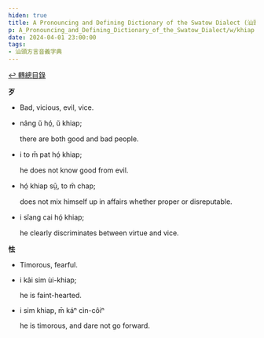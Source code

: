 ```yaml
---
hiden: true
title: A Pronouncing and Defining Dictionary of the Swatow Dialect (汕頭方言音義字典) / khiap
p: A_Pronouncing_and_Defining_Dictionary_of_the_Swatow_Dialect/w/khiap
date: 2024-04-01 23:00:00
tags: 
- 汕頭方言音義字典
---
```


[↩️ 轉總目錄](/A_Pronouncing_and_Defining_Dictionary_of_the_Swatow_Dialect)


**歹**
- Bad, vicious, evil, vice.

- nâng ŭ hó̤, ŭ khiap;

  there are both good and bad people.

- i to m̄ pat hó̤ khiap;

  he does not know good from evil.

- hó̤ khiap sṳ̄, to m̄ chap;

  does not mix himself up in affairs whether proper or disreputable.

- i sĭang cai hó̤ khiap;

  he clearly discriminates between virtue and vice.

**怯**
- Timorous, fearful.

- i kâi sim ùi-khiap;

  he is faint-hearted.

- i sim khiap, m̄ káⁿ cìn-côiⁿ

  he is timorous, and dare not go forward.